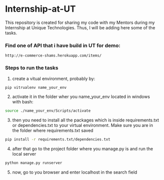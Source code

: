 # Internship-at-UT
This repository is created for sharing my code with my Mentors during my Internship at Unique Technologies. Thus, I will be adding here some of the tasks.

### Find one of API that i have build in UT for demo:
    http://e-commerce-shams.herokuapp.com/items/

### Steps to run the tasks
1. create a vitual environment, probably by:
```bash
pip vitrualenv name_your_env
```
2. activate it in the folder wher you name_your_env located in windows with bash:
```bash
source ./name_your_env/Scripts/activate
```
3. then you need to install all the packages which is inside requirements.txt or dependencies.txt to your virtual environment. Make sure you are in the folder where requirements.txt saved
```bash
pip install -r requirements.txt/dependencies.txt
```
4. after that go to the project folder where you manage.py is and run the local server
```bash
python manage.py runserver
```
5. now, go to you browser and enter localhost in the search field

